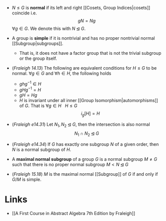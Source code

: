 *  $N\le G$ is **normal** if its left and right [[Cosets, Group Indices|cosets]] coincide i.e.
  $$
  gN=Ng
  $$
  $\forall g\in G$. We denote this with $N\unlhd G$.

* A group is **simple** if it is nontrivial and has no proper nontrivial normal [[Subgroup|subgroups]]. 
	* That is, it does not have a factor group that is not the trivial subgroup or the group itself.

* (*Fraleigh 14.13*) The following are equivalent conditions for $H\le G$ to be normal. $\forall g \in G$ and $\forall h\in H$, the following holds
	* $ghg^{-1}\in H$
	* $gHg^{-1}=H$
	* $gH=Hg$ 
	* $H$ is invariant under all inner [[Group Isomorphism|automorphisms]] of $G$. That is $\forall g \in H \ \ \  H \le G$ 
	  $$
	  i_g[H]=H
	  $$

* (*Fraleigh e14.31*) Let $N_1,N_2 \unlhd G$, then the intersection is also normal
  $$
  N_1\cap N_2 \unlhd G
  $$ 
* (*Fraleigh e14.34*) If $G$ has exactly one subgroup $N$ of a given order, then $N$ is a normal subgroup of $H$. 

* A **maximal normal subgroup** of a group $G$ is a normal subgroup $M\ne G$ such that there is no proper normal subgroup $M< N\unlhd G$
* (*Fraleigh 15.18*) $M$ is the maximal normal [[Subgroup]] of $G$ if and only if $G/M$ is simple.

# Links
* [[A First Course in Abstract Algebra 7th Edition by Fraleigh]]